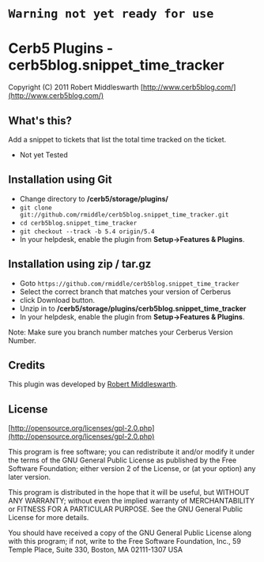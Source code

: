 `Warning not yet ready for use`
===========================================

Cerb5 Plugins - cerb5blog.snippet_time_tracker
===========================================
Copyright (C) 2011 Robert Middleswarth
[http://www.cerb5blog.com/](http://www.cerb5blog.com/)  

What's this?
------------
Add a snippet to tickets that list the total time tracked on the ticket. 

* Not yet Tested

Installation using Git
------------
* Change directory to **/cerb5/storage/plugins/**
* `git clone git://github.com/rmiddle/cerb5blog.snippet_time_tracker.git`
* `cd cerb5blog.snippet_time_tracker`
* `git checkout --track -b 5.4 origin/5.4`
* In your helpdesk, enable the plugin from **Setup->Features & Plugins**.

Installation using zip / tar.gz
------------
* Goto `https://github.com/rmiddle/cerb5blog.snippet_time_tracker`
* Select the correct branch that matches your version of Cerberus
* click Download button.
* Unzip in to **/cerb5/storage/plugins/cerb5blog.snippet_time_tracker**
* In your helpdesk, enable the plugin from **Setup->Features & Plugins**.

Note: Make sure you branch number matches your Cerberus Version Number.

Credits
-------
This plugin was developed by [Robert Middleswarth](http://www.cerb5blog.com/).

License
-------

[http://opensource.org/licenses/gpl-2.0.php](http://opensource.org/licenses/gpl-2.0.php)  

This program is free software; you can redistribute it and/or modify it under the terms of the GNU General Public License as published by the Free Software Foundation; either version 2 of the License, or (at your option) any later version.

This program is distributed in the hope that it will be useful, but WITHOUT ANY WARRANTY; without even the implied warranty of MERCHANTABILITY or FITNESS FOR A PARTICULAR PURPOSE. See the GNU General Public License for more details.

You should have received a copy of the GNU General Public License along with this program; if not, write to the Free Software Foundation, Inc., 59 Temple Place, Suite 330, Boston, MA 02111-1307 USA
